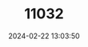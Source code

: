 ---
title: "11032"
category: "Knipowitschia panizzae"
draft: false
date: 2024-02-22 13:03:50
languages:
  Italian: ["Ghiozzetto di laguna"]
  Croatian: ["Glavočić vodenjak"]
  English: ["Adriatic Dwarf Goby"]
---